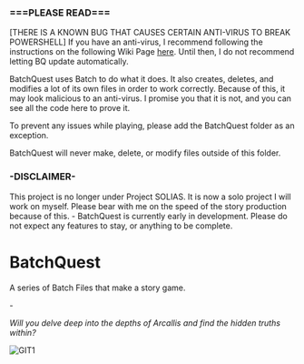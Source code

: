 <!--- 

MESSAGE FOR LOCAL INSTALLS: Please make sure to run BatchQuest.bat when you want to play the game. That is how it is meant to be played. 
And as always, have fun!

<3 - ZER0

--->

### ===PLEASE READ===
[THERE IS A KNOWN BUG THAT CAUSES CERTAIN ANTI-VIRUS TO BREAK POWERSHELL]
If you have an anti-virus, I recommend following the instructions on the following Wiki Page [here](https://github.com/ZeroPointNothing/BatchQuest/wiki/AntiVirus-Powershell-Bug). Until then, I do not recommend letting BQ update automatically.


BatchQuest uses Batch to do what it does. It also creates, deletes, and modifies a lot of its own files in order to work correctly. Because of this, it may look malicious to an anti-virus. I promise you that it is not, and you can see all the code here to prove it.

To prevent any issues while playing, please add the BatchQuest folder as an exception.

BatchQuest will never make, delete, or modify files outside of this folder.




### -DISCLAIMER-
This project is no longer under Project SOLIAS. It is now a solo project I will work on myself. Please bear with me on the speed of the story production because of this.  -  BatchQuest is currently early in development. Please do not expect any features to stay, or anything to be complete.


# BatchQuest
A series of Batch Files that make a story game.

\-

*Will you delve deep into the depths of Arcallis and find the hidden truths within?*

![GIT1](https://user-images.githubusercontent.com/116678675/197891071-a51562c0-abe4-486b-981a-de568540716c.png)

